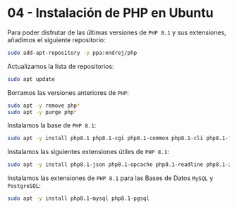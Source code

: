 # 04 - Instalación de PHP en Ubuntu

Para poder disfrutar de las últimas versiones de `PHP 8.1` y sus extensiones, añadimos el siguiente repositorio:

```bash
sudo add-apt-repository -y ppa:ondrej/php
```

Actualizamos la lista de repositorios:

```bash
sudo apt update
```

Borramos las versiones anteriores de `PHP`:

```bash
sudo apt -y remove php*
sudo apt -y purge php*
```

Instalamos la base de `PHP 8.1`:

```bash
sudo apt -y install php8.1 php8.1-cgi php8.1-common php8.1-cli php8.1-fpm
```

Instalamos las siguientes extensiones útiles de `PHP 8.1`:

```bash
sudo apt -y install php8.1-json php8.1-opcache php8.1-readline php8.1-zip php8.1-xml php8.1-mbstring php8.1-bcmath php8.1-curl php8.1-gd php8.1-intl php8.1-imagick php8.1-memcached php8.1-soap
```

Instalamos las extensiones de `PHP 8.1` para las Bases de Datos `MySQL` y `PostgreSQL`:

```bash
sudo apt -y install php8.1-mysql php8.1-pgsql
```
